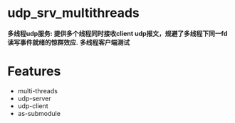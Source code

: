 # udp_srv_multithreads
**多线程udp服务: 提供多个线程同时接收client udp报文，规避了多线程下同一fd读写事件就绪的惊群效应.**
**多线程客户端测试**
# Features

  * multi-threads
  * udp-server
  * udp-client
  * as-submodule

